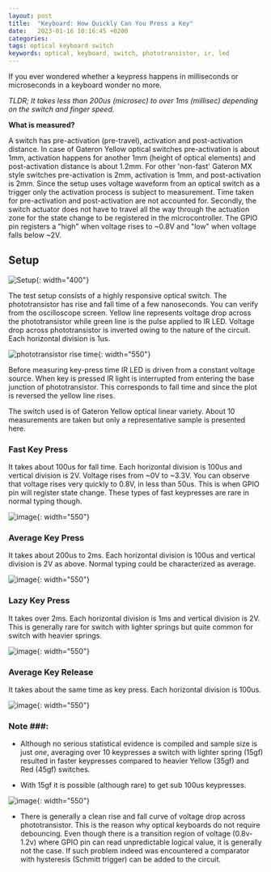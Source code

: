 ```yaml
---
layout: post
title:  "Keyboard: How Quickly Can You Press a Key"
date:   2023-01-16 10:16:45 +0200
categories:
tags: optical keyboard switch 
keywords: optical, keyboard, switch, phototransistor, ir, led
---
```


If you ever wondered whether a keypress happens in milliseconds or microseconds
in a keyboard wonder no more.

_TLDR; It takes less than 200us (microsec) to over 1ms (millisec) depending on
the switch and finger speed._

**What is measured?**

A switch has pre-activation (pre-travel), activation and post-activation
distance. In case of Gateron Yellow optical switches pre-activation is about
1mm, activation happens for another 1mm (height of optical elements) and
post-activation distance is about 1.2mm. For other 'non-fast' Gateron MX style
switches pre-activation is 2mm, activation is 1mm, and post-activation is 2mm.
Since the setup uses voltage waveform from an optical switch as a trigger only
the activation process is subject to measurement. Time taken for pre-activation
and post-activation are not accounted for. Secondly, the switch actuator does
not have to travel all the way through the actuation zone for the state change
to be registered in the microcontroller. The GPIO pin registers a "high" when
voltage rises to ~0.8V and "low" when voltage falls below ~2V.

## Setup

![Setup](/assets/tsetup1.jpeg){: width="400"}

The test setup consists of a highly responsive optical switch. The
phototransistor has rise and fall time of a few nanoseconds. You can verify from
the oscilloscope screen. Yellow line represents voltage drop across the
phototransistor while green line is the pulse applied to IR LED. Voltage drop
across phototransistor is inverted owing to the nature of the circuit. Each
horizontal division is 1us.

![phototransistor rise time](/assets/fastsw1.png){: width="550"}

Before measuring key-press time IR LED is driven from a constant voltage source.
When key is pressed IR light is interrupted from entering the base junction of
phototransistor. This corresponds to fall time and since the plot is reversed
the yellow line rises.

The switch used is of Gateron Yellow optical linear variety. About 10
measurements are taken but only a representative sample is presented here.

### Fast Key Press

It takes about 100us for fall time. Each horizontal division is 100us and
vertical division is 2V. Voltage rises from ~0V to ~3.3V. You can observe that
voltage rises very quickly to 0.8V, in less than 50us. This is when GPIO pin
will register state change. These types of fast keypresses are rare in normal
typing though.

![image](/assets/fastkp.png){: width="550"}

### Average Key Press

It takes about 200us to 2ms. Each horizontal division is 100us and vertical
division is 2V as above. Normal typing could be characterized as average.

![image](/assets/avkp.png){: width="550"}

### Lazy Key Press

It takes over 2ms. Each horizontal division is 1ms and vertical division is 2V.
This is generally rare for switch with lighter springs but quite common for
switch with heavier springs.

![image](/assets/lazykp.png){: width="550"}

### Average Key Release

It takes about the same time as key press. Each horizontal division is 100us.

![image](/assets/avkr.png){: width="550"}

### Note ###:

- Although no serious statistical evidence is compiled and sample size is just
  _one_, averaging over 10 keypresses a switch with lighter spring (15gf)
  resulted in faster keypresses compared to heavier Yellow (35gf) and Red (45gf)
  switches.

- With 15gf it is possible (although rare) to get sub 100us keypresses.

![image](/assets/superfastkp.png){: width="550"}

- There is generally a clean rise and fall curve of voltage drop across
  phototransistor. This is the reason why optical keyboards do not require
  debouncing. Even though there is a transition region of voltage (0.8v-1.2v)
  where GPIO pin can read unpredictable logical value, it is generally not the
  case. If such problem indeed was encountered a comparator with hysteresis
  (Schmitt trigger) can be added to the circuit.
